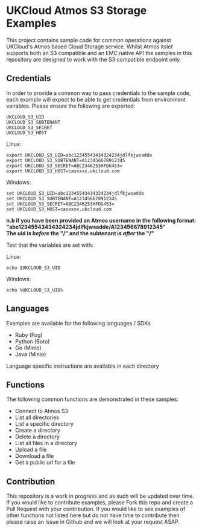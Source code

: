 # UKCloud Atmos S3 Storage Examples

This project contains sample code for common operations against
UKCloud's Atmos based Cloud Storage service. Whilst Atmos itslef
supports both an S3 compatible and an EMC native API the samples in this
repository are designed to work with the S3 compatible endpoint only.

## Credentials
In order to provide a common way to pass credentials to the sample code,
each example will expect to be able to get credentials from environment
vairables. Please ensure the following are exported:

```
UKCLOUD_S3_UID
UKCLOUD_S3_SUBTENANT
UKCLOUD_S3_SECRET
UKCLOUD_S3_HOST
```

Linux:
```
export UKCLOUD_S3_UID=abc12345543434324234jdlfkjwsadde
export UKCLOUD_S3_SUBTENANT=A123456678912345
export UKCLOUD_S3_SECRET=ABC2346253HFDG453=
export UKCLOUD_S3_HOST=casxxxx.ukcloud.com
```

Windows:
```
set UKCLOUD_S3_UID=abc12345543434324234jdlfkjwsadde
set UKCLOUD_S3_SUBTENANT=A123456678912345
set UKCLOUD_S3_SECRET=ABC2346253HFDG453=
set UKCLOUD_S3_HOST=casxxxx.ukcloud.com
```

**n.b if you have been provided an Atmos username in the following
format: "abc12345543434324234jdlfkjwsadde/A123456678912345"**  
**The uid is *before* the "/" and the subtenant is *after* the "/"**

Test that the variables are set with:

Linux:
```
echo $UKCLOUD_S3_UID
```

Windows:
```
echo %UKCLOUD_S3_UID%
```

## Languages
Examples are available for the following languages / SDKs
- Ruby (Fog)
- Python (Boto)
- Go (Minio)
- Java (Minio)

Language specific instructions are available in each directory

## Functions
The following common functions are demonstrated in these samples:

- Connect to Atmos S3
- List all directories
- List a specific directory
- Create a directory
- Delete a directory
- List all files in a directory
- Upload a file
- Download a file
- Get a public url for a file

## Contribution
This repository is a work in progress and as such will be updated over
time. If you would like to contribute examples, please Fork this repo
and create a Pull Request with your contribution. 
If you would like to see examples of other functions not listed here but
do not have time to contribute then please raise an Issue in Github and
we will look at your request ASAP.
